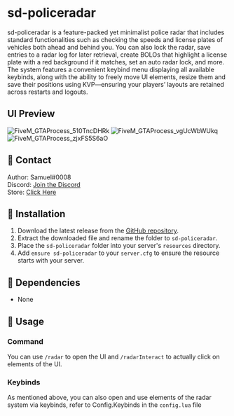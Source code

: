 # sd-policeradar

sd-policeradar is a feature-packed yet minimalist police radar that includes standard functionalities such as checking the speeds and license plates of vehicles both ahead and behind you. You can also lock the radar, save entries to a radar log for later retrieval, create BOLOs that highlight a license plate with a red background if it matches, set an auto radar lock, and more. The system features a convenient keybind menu displaying all available keybinds, along with the ability to freely move UI elements, resize them and save their positions using KVP—ensuring your players’ layouts are retained across restarts and logouts.

## UI Preview
![FiveM_GTAProcess_510TncDHRk](https://github.com/user-attachments/assets/7b6df891-44fe-4664-990e-d526b2e2bbe1)
![FiveM_GTAProcess_vgUcWbWUkq](https://github.com/user-attachments/assets/665e37ec-cff5-4a3c-8368-9da60f25a41b)
![FiveM_GTAProcess_zjxFS5S6aO](https://github.com/user-attachments/assets/88a2ff81-ef7d-4668-98cc-8d78a21e7932)


## 🔔 Contact

Author: Samuel#0008  
Discord: [Join the Discord](https://discord.gg/FzPehMQaBQ)  
Store: [Click Here](https://fivem.samueldev.shop)

## 💾 Installation

1. Download the latest release from the [GitHub repository](https://github.com/Samuels-Development/sd-policeradar/releases).
2. Extract the downloaded file and rename the folder to `sd-policeradar`.
3. Place the `sd-policeradar` folder into your server's `resources` directory.
4. Add `ensure sd-policeradar` to your `server.cfg` to ensure the resource starts with your server.


## 📖 Dependencies
- None

## 📖 Usage

### Command
You can use `/radar` to open the UI and `/radarInteract` to actually click on elements of the UI.

### Keybinds
As mentioned above, you can also open and use elements of the radar system via keybinds, refer to Config.Keybinds in the `config.lua` file

